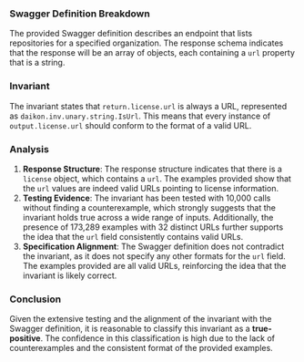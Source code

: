 ### Swagger Definition Breakdown
The provided Swagger definition describes an endpoint that lists repositories for a specified organization. The response schema indicates that the response will be an array of objects, each containing a `url` property that is a string. 

### Invariant
The invariant states that `return.license.url` is always a URL, represented as `daikon.inv.unary.string.IsUrl`. This means that every instance of `output.license.url` should conform to the format of a valid URL.

### Analysis
1. **Response Structure**: The response structure indicates that there is a `license` object, which contains a `url`. The examples provided show that the `url` values are indeed valid URLs pointing to license information.
2. **Testing Evidence**: The invariant has been tested with 10,000 calls without finding a counterexample, which strongly suggests that the invariant holds true across a wide range of inputs. Additionally, the presence of 173,289 examples with 32 distinct URLs further supports the idea that the `url` field consistently contains valid URLs.
3. **Specification Alignment**: The Swagger definition does not contradict the invariant, as it does not specify any other formats for the `url` field. The examples provided are all valid URLs, reinforcing the idea that the invariant is likely correct.

### Conclusion
Given the extensive testing and the alignment of the invariant with the Swagger definition, it is reasonable to classify this invariant as a **true-positive**. The confidence in this classification is high due to the lack of counterexamples and the consistent format of the provided examples.
